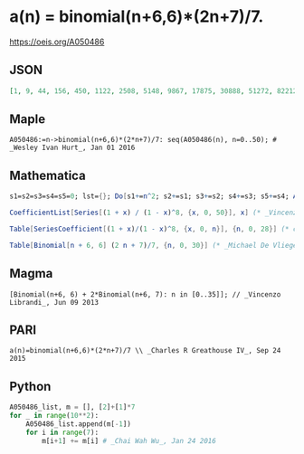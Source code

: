 # a\(n\) \= binomial\(n\+6,6\)\*\(2n\+7\)/7\.
https://oeis.org/A050486
## JSON
```JSON
[1, 9, 44, 156, 450, 1122, 2508, 5148, 9867, 17875, 30888, 51272, 82212, 127908, 193800, 286824, 415701, 591261, 826804, 1138500, 1545830, 2072070, 2744820, 3596580, 4665375, 5995431, 7637904, 9651664, 12104136, 15072200, 18643152, 22915728, 28001193]
```
## Maple
```Maple
A050486:=n->binomial(n+6,6)*(2*n+7)/7: seq(A050486(n), n=0..50); # _Wesley Ivan Hurt_, Jan 01 2016
```
## Mathematica
```Mathematica
s1=s2=s3=s4=s5=0; lst={}; Do[s1+=n^2; s2+=s1; s3+=s2; s4+=s3; s5+=s4; AppendTo[lst,s5],{n,0,7!}]; lst (* _Vladimir Joseph Stephan Orlovsky_, Jan 15 2009 *)
```
```Mathematica
CoefficientList[Series[(1 + x) / (1 - x)^8, {x, 0, 50}], x] (* _Vincenzo Librandi_, Jun 09 2013 )
```
```Mathematica
Table[SeriesCoefficient[(1 + x)/(1 - x)^8, {x, 0, n}], {n, 0, 28}] (* or *)
```
```Mathematica
Table[Binomial[n + 6, 6] (2 n + 7)/7, {n, 0, 30}] (* _Michael De Vlieger_, Dec 31 2015 *)
```
## Magma
```Magma
[Binomial(n+6, 6) + 2*Binomial(n+6, 7): n in [0..35]]; // _Vincenzo Librandi_, Jun 09 2013
```
## PARI
```PARI
a(n)=binomial(n+6,6)*(2*n+7)/7 \\ _Charles R Greathouse IV_, Sep 24 2015
```
## Python
```Python
A050486_list, m = [], [2]+[1]*7
for _ in range(10**2):
    A050486_list.append(m[-1])
    for i in range(7):
        m[i+1] += m[i] # _Chai Wah Wu_, Jan 24 2016
```
